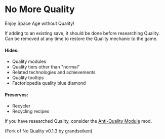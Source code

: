 # No More Quality

Enjoy Space Age without Quality!  

If adding to an existing save, it should be done before researching Quality.  
Can be removed at any time to restore the Quality mechanic to the game.  

#### Hides:

* Quality modules
* Quality tiers other than "normal"
* Related technologies and achievements
* Quality tooltips
* Factoriopedia quality blue diamond

#### Preserves:

* Recycler
* Recycling recipes

&NewLine;

If you have researched Quality, consider the [Anti-Quality Module](https://mods.factorio.com/mod/anti-quality-module) mod.  

(Fork of No Quality v0.1.3 by grandseiken)
